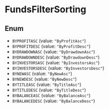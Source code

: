 # FundsFilterSorting

## Enum

* `BYPROFITASC` (value: `"ByProfitAsc"`)
* `BYPROFITDESC` (value: `"ByProfitDesc"`)
* `BYDRAWDOWNASC` (value: `"ByDrawdownAsc"`)
* `BYDRAWDOWNDESC` (value: `"ByDrawdownDesc"`)
* `BYINVESTORSASC` (value: `"ByInvestorsAsc"`)
* `BYINVESTORSDESC` (value: `"ByInvestorsDesc"`)
* `BYNEWASC` (value: `"ByNewAsc"`)
* `BYNEWDESC` (value: `"ByNewDesc"`)
* `BYTITLEASC` (value: `"ByTitleAsc"`)
* `BYTITLEDESC` (value: `"ByTitleDesc"`)
* `BYBALANCEASC` (value: `"ByBalanceAsc"`)
* `BYBALANCEDESC` (value: `"ByBalanceDesc"`)

